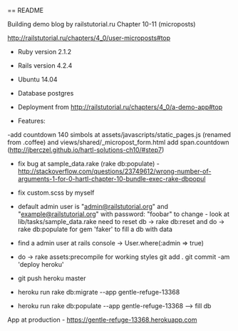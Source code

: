 == README

Building demo blog by railstutorial.ru   Chapter 10-11 (microposts)

http://railstutorial.ru/chapters/4_0/user-microposts#top

* Ruby version 2.1.2

* Rails version 4.2.4

* Ubuntu 14.04

* Database postgres

* Deployment from http://railstutorial.ru/chapters/4_0/a-demo-app#top

* Features:

-add countdown 140 simbols at assets/javascripts/static_pages.js (renamed from .coffee) and views/shared/_micropost_form.html add span.countdown
(http://jberczel.github.io/hartl-solutions-ch10/#step7)

- fix bug at sample_data.rake (rake db:populate) - http://stackoverflow.com/questions/23749612/wrong-number-of-arguments-1-for-0-hartl-chapter-10-bundle-exec-rake-dbpopul

- fix custom.scss by myself

- default admin user is "admin@railstutorial.org" and "example@railstutorial.org"
                                            with password: "foobar"
      to change - look at lib/tasks/sample_data.rake
      need to reset db -> rake db:reset
      and do ->           rake db:populate  for gem 'faker' to fill a db with data

- find a admin user at rails console -> User.where(:admin => true)

- do ->   rake assets:precompile    for working styles
          git add .
          git commit -am 'deploy heroku'

- git push heroku master
- heroku run rake db:migrate --app gentle-refuge-13368
- heroku run rake db:populate --app gentle-refuge-13368   --> fill db


App at production - https://gentle-refuge-13368.herokuapp.com


